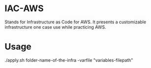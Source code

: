 # IAC-AWS

Stands for Infrastructure as Code for AWS. It presents a customizable infrastructure one case use while practicing AWS.

# Usage

./apply.sh folder-name-of-the-infra -varfile "variables-filepath"
